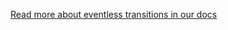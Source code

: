 [Read more about eventless transitions in our docs](https://xstate.js.org/docs/guides/transitions.html#eventless-always-transitions)